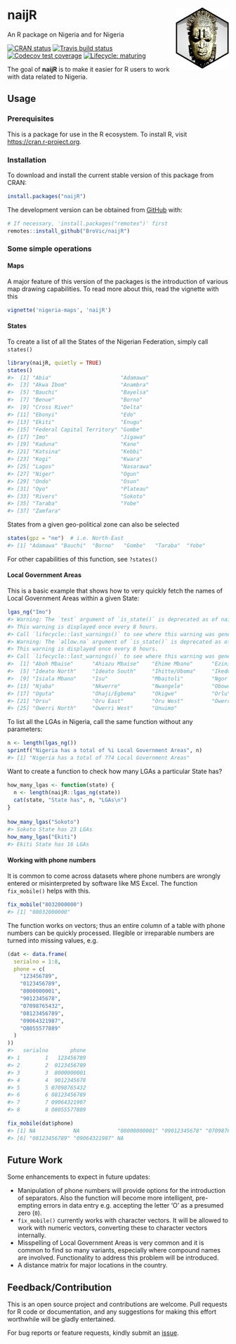 
<!-- README.md is generated from README.Rmd. Please edit that file -->

# naijR <img src="man/figures/logo.png" width=120px align="right" />

An R package on Nigeria and for Nigeria

<!-- badges: start -->

[![CRAN
status](https://www.r-pkg.org/badges/version/naijR)](https://cran.r-project.org/package=naijR)
[![Travis build
status](https://travis-ci.org/BroVic/naijR.svg?branch=master)](https://travis-ci.org/BroVic/naijR)
[![Codecov test
coverage](https://codecov.io/gh/BroVic/naijR/branch/master/graph/badge.svg)](https://codecov.io/gh/BroVic/naijR?branch=master)
[![Lifecycle:
maturing](https://img.shields.io/badge/lifecycle-maturing-blue.svg)](https://www.tidyverse.org/lifecycle/#maturing)
<!-- badges: end -->

The goal of **naijR** is to make it easier for R users to work with data
related to Nigeria.

## Usage

### Prerequisites

This is a package for use in the R ecosystem. To install R, visit
<https://cran.r-project.org>.

### Installation

To download and install the current stable version of this package from
CRAN:

``` r
install.packages("naijR")
```

The development version can be obtained from
[GitHub](https://github.com/BroVic/naijR) with:

``` r
# If necessary, 'install.packages("remotes")' first
remotes::install_github("BroVic/naijR")
```

### Some simple operations

#### Maps

A major feature of this version of the packages is the introduction of
various map drawing capabilities. To read more about this, read the
vignette with this

``` r
vignette('nigeria-maps', 'naijR')
```

#### States

To create a list of all the States of the Nigerian Federation, simply
call `states()`

``` r
library(naijR, quietly = TRUE)
states()
#>  [1] "Abia"                      "Adamawa"                  
#>  [3] "Akwa Ibom"                 "Anambra"                  
#>  [5] "Bauchi"                    "Bayelsa"                  
#>  [7] "Benue"                     "Borno"                    
#>  [9] "Cross River"               "Delta"                    
#> [11] "Ebonyi"                    "Edo"                      
#> [13] "Ekiti"                     "Enugu"                    
#> [15] "Federal Capital Territory" "Gombe"                    
#> [17] "Imo"                       "Jigawa"                   
#> [19] "Kaduna"                    "Kano"                     
#> [21] "Katsina"                   "Kebbi"                    
#> [23] "Kogi"                      "Kwara"                    
#> [25] "Lagos"                     "Nasarawa"                 
#> [27] "Niger"                     "Ogun"                     
#> [29] "Ondo"                      "Osun"                     
#> [31] "Oyo"                       "Plateau"                  
#> [33] "Rivers"                    "Sokoto"                   
#> [35] "Taraba"                    "Yobe"                     
#> [37] "Zamfara"
```

States from a given geo-political zone can also be selected

``` r
states(gpz = "ne")  # i.e. North-East
#> [1] "Adamawa" "Bauchi"  "Borno"   "Gombe"   "Taraba"  "Yobe"
```

For other capabilities of this function, see `?states()`

#### Local Government Areas

This is a basic example that shows how to very quickly fetch the names
of Local Government Areas within a given State:

``` r
lgas_ng("Imo")
#> Warning: The `test` argument of `is_state()` is deprecated as of naijR 0.1.3.
#> This warning is displayed once every 8 hours.
#> Call `lifecycle::last_warnings()` to see where this warning was generated.
#> Warning: The `allow.na` argument of `is_state()` is deprecated as of naijR 0.1.3.
#> This warning is displayed once every 8 hours.
#> Call `lifecycle::last_warnings()` to see where this warning was generated.
#>  [1] "Aboh Mbaise"      "Ahiazu Mbaise"    "Ehime Mbano"      "Ezinihitte"      
#>  [5] "Ideato North"     "Ideato South"     "Ihitte/Uboma"     "Ikeduru"         
#>  [9] "Isiala Mbano"     "Isu"              "Mbaitoli"         "Ngor Okpala"     
#> [13] "Njaba"            "Nkwerre"          "Nwangele"         "Obowo"           
#> [17] "Oguta"            "Ohaji/Egbema"     "Okigwe"           "Orlu"            
#> [21] "Orsu"             "Oru East"         "Oru West"         "Owerri Municipal"
#> [25] "Owerri North"     "Owerri West"      "Unuimo"
```

To list all the LGAs in Nigeria, call the same function without any
parameters:

``` r
n <- length(lgas_ng())
sprintf("Nigeria has a total of %i Local Government Areas", n)
#> [1] "Nigeria has a total of 774 Local Government Areas"
```

Want to create a function to check how many LGAs a particular State has?

``` r
how_many_lgas <- function(state) {
  n <- length(naijR::lgas_ng(state))
  cat(state, "State has", n, "LGAs\n")
}

how_many_lgas("Sokoto")
#> Sokoto State has 23 LGAs
how_many_lgas("Ekiti")
#> Ekiti State has 16 LGAs
```

#### Working with phone numbers

It is common to come across datasets where phone numbers are wrongly
entered or misinterpreted by software like MS Excel. The function
`fix_mobile()` helps with this.

``` r
fix_mobile("8032000000")
#> [1] "08032000000"
```

The function works on vectors; thus an entire column of a table with
phone numbers can be quickly processed. Illegible or irreparable numbers
are turned into missing values, e.g.

``` r
(dat <- data.frame(
  serialno = 1:8,
  phone = c(
    "123456789",
    "0123456789",
    "8000000001",
    "9012345678",
    "07098765432",
    "08123456789",
    "09064321987",
    "O8055577889"
  )
))
#>   serialno       phone
#> 1        1   123456789
#> 2        2  0123456789
#> 3        3  8000000001
#> 4        4  9012345678
#> 5        5 07098765432
#> 6        6 08123456789
#> 7        7 09064321987
#> 8        8 O8055577889
```

``` r
fix_mobile(dat$phone)
#> [1] NA            NA            "08000000001" "09012345678" "07098765432"
#> [6] "08123456789" "09064321987" NA
```

## Future Work

Some enhancements to expect in future updates:

  - Manipulation of phone numbers will provide options for the
    introduction of separators. Also the function will become more
    intelligent, pre-empting errors in data entry e.g. accepting the
    letter ‘O’ as a presumed zero (`0`).
  - `fix_mobile()` currently works with character vectors. It will be
    allowed to work with numeric vectors, converting these to character
    vectors internally.
  - Misspelling of Local Government Areas is very common and it is
    common to find so many variants, especially where compound names are
    involved. Functionality to address this problem will be introduced.
  - A distance matrix for major locations in the country.

## Feedback/Contribution

This is an open source project and contributions are welcome. Pull
requests for R code or documentation, and any suggestions for making
this effort worthwhile will be gladly entertained.

For bug reports or feature requests, kindly submit an
[issue](https://github.com/BroVic/naijR/issues/new).
